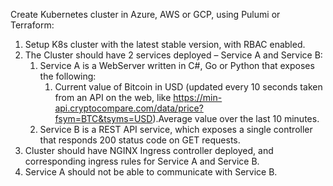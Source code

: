 


Create Kubernetes cluster in Azure, AWS or GCP, using Pulumi or Terraform:

1. Setup K8s cluster with the latest stable version, with RBAC enabled.
1. The Cluster should have 2 services deployed – Service A and Service B:
    1. Service A is a WebServer written in C#, Go or Python that exposes the following:
        1. Current value of Bitcoin in USD (updated every 10 seconds taken from an API on the web, like https://min-api.cryptocompare.com/data/price?fsym=BTC&tsyms=USD).Average value over the last 10 minutes.
    1. Service B is a REST API service, which exposes a single controller that responds 200 status code on GET requests.
1. Cluster should have NGINX Ingress controller deployed, and corresponding ingress rules for Service A and Service B.
1. Service A should not be able to communicate with Service B.

